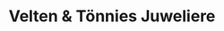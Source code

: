 ---
title: "Velten & Tönnies Juweliere"
url: /bonn/velten-und-toennies-juweliere-poststrasse/
shop: Schmuck
---